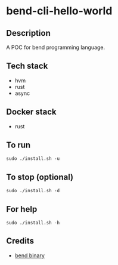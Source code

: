 # bend-cli-hello-world

## Description
A POC for bend programming language.

## Tech stack
- hvm
- rust
- async

## Docker stack
- rust

## To run
`sudo ./install.sh -u`

## To stop (optional)
`sudo ./install.sh -d`

## For help
`sudo ./install.sh -h`

## Credits
- [bend binary](https://github.com/HigherOrderCO/Bend.git)